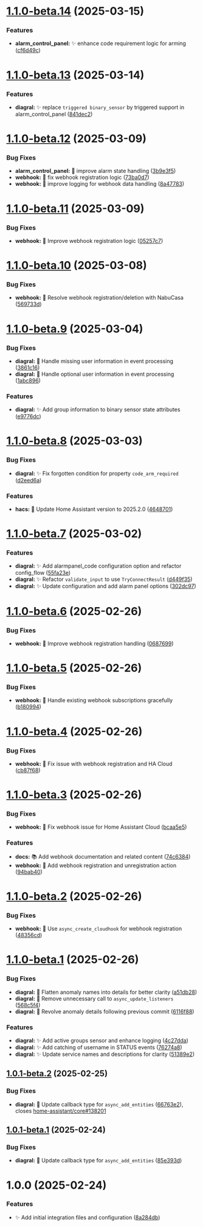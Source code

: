 # [1.1.0-beta.14](https://github.com/mguyard/hass-diagral/compare/v1.1.0-beta.13...v1.1.0-beta.14) (2025-03-15)


### Features

* **alarm_control_panel:** ✨ enhance code requirement logic for arming ([cf6d49c](https://github.com/mguyard/hass-diagral/commit/cf6d49ce53bb31d9521801cc20ccd554b6e5bc36))

# [1.1.0-beta.13](https://github.com/mguyard/hass-diagral/compare/v1.1.0-beta.12...v1.1.0-beta.13) (2025-03-14)


### Features

* **diagral:** ✨ replace `triggered binary_sensor` by triggered support in alarm_control_panel ([841dec2](https://github.com/mguyard/hass-diagral/commit/841dec2cffde38c0bdeb63e2df829cd92c9c5247))

# [1.1.0-beta.12](https://github.com/mguyard/hass-diagral/compare/v1.1.0-beta.11...v1.1.0-beta.12) (2025-03-09)


### Bug Fixes

* **alarm_control_panel:** 🐛 improve alarm state handling ([3b9e3f5](https://github.com/mguyard/hass-diagral/commit/3b9e3f5bfe448a8d93d12c290127587f4fa53f23))
* **webhook:** 🐛 fix webhook registration logic ([73ba0d7](https://github.com/mguyard/hass-diagral/commit/73ba0d784aeb62313e1c366695abeb73d50d2099))
* **webhook:** 🐛 improve logging for webhook data handling ([8a47783](https://github.com/mguyard/hass-diagral/commit/8a477838669054124d26c35a33e6c905c3f9ed12))

# [1.1.0-beta.11](https://github.com/mguyard/hass-diagral/compare/v1.1.0-beta.10...v1.1.0-beta.11) (2025-03-09)


### Bug Fixes

* **webhook:** 🐛 Improve webhook registration logic ([05257c7](https://github.com/mguyard/hass-diagral/commit/05257c7fea690a0feff92963b9c02b357497e175))

# [1.1.0-beta.10](https://github.com/mguyard/hass-diagral/compare/v1.1.0-beta.9...v1.1.0-beta.10) (2025-03-08)


### Bug Fixes

* **webhook:** 🐛 Resolve webhook registration/deletion with NabuCasa ([569733d](https://github.com/mguyard/hass-diagral/commit/569733dcec4fde0c1ee4fb6acb3e19bc466b1613))

# [1.1.0-beta.9](https://github.com/mguyard/hass-diagral/compare/v1.1.0-beta.8...v1.1.0-beta.9) (2025-03-04)


### Bug Fixes

* **diagral:** 🐛 Handle missing user information in event processing ([3861c16](https://github.com/mguyard/hass-diagral/commit/3861c16bb0acd692a6e3db24b4847fc749f760a8))
* **diagral:** 🐛 Handle optional user information in event processing ([1abc896](https://github.com/mguyard/hass-diagral/commit/1abc8964eedd48a1af27752457938c24c6bacaa7))


### Features

* **diagral:** ✨ Add group information to binary sensor state attributes ([e9776dc](https://github.com/mguyard/hass-diagral/commit/e9776dc27c48c2093d04e327ac3f06b7c7730884))

# [1.1.0-beta.8](https://github.com/mguyard/hass-diagral/compare/v1.1.0-beta.7...v1.1.0-beta.8) (2025-03-03)


### Bug Fixes

* **diagral:** ✨ Fix forgotten condition for property `code_arm_required` ([d2eed6a](https://github.com/mguyard/hass-diagral/commit/d2eed6a29ab398bdd4da58b7d702380ea010adda))


### Features

* **hacs:** 🔧 Update Home Assistant version to 2025.2.0 ([4648701](https://github.com/mguyard/hass-diagral/commit/464870114a26fd1eaa9b49aa79a85648a2aaa8fb))

# [1.1.0-beta.7](https://github.com/mguyard/hass-diagral/compare/v1.1.0-beta.6...v1.1.0-beta.7) (2025-03-02)


### Features

* **diagral:** ✨ Add alarmpanel_code configuration option and refactor config_flow ([55fa23e](https://github.com/mguyard/hass-diagral/commit/55fa23e0bd8bc420b721908f808a69c64d0e8461))
* **diagral:** ✨ Refactor `validate_input` to use `TryConnectResult` ([d449f35](https://github.com/mguyard/hass-diagral/commit/d449f35b53fdb364813b75328ab3b57fbbab0749))
* **diagral:** ✨ Update configuration and add alarm panel options ([302dc97](https://github.com/mguyard/hass-diagral/commit/302dc97c1772fb1f17d23d4fc5ef09a3eefa0eac))

# [1.1.0-beta.6](https://github.com/mguyard/hass-diagral/compare/v1.1.0-beta.5...v1.1.0-beta.6) (2025-02-26)


### Bug Fixes

* **webhook:** 🔗 Improve webhook registration handling ([0687699](https://github.com/mguyard/hass-diagral/commit/0687699678b86ddd00276ffd1d85dbf166434148))

# [1.1.0-beta.5](https://github.com/mguyard/hass-diagral/compare/v1.1.0-beta.4...v1.1.0-beta.5) (2025-02-26)


### Bug Fixes

* **webhook:** 🔗 Handle existing webhook subscriptions gracefully ([b180994](https://github.com/mguyard/hass-diagral/commit/b180994854669a199b1f085261b045e5a28d554f))

# [1.1.0-beta.4](https://github.com/mguyard/hass-diagral/compare/v1.1.0-beta.3...v1.1.0-beta.4) (2025-02-26)


### Bug Fixes

* **webhook:** 🔗 Fix issue with webhook registration and HA Cloud ([cb87f68](https://github.com/mguyard/hass-diagral/commit/cb87f6856e49ceddc6888887c732c8d0ef52e0c0))

# [1.1.0-beta.3](https://github.com/mguyard/hass-diagral/compare/v1.1.0-beta.2...v1.1.0-beta.3) (2025-02-26)


### Bug Fixes

* **webhook:** 🔧 Fix webhook issue for Home Assistant Cloud ([bcaa5e5](https://github.com/mguyard/hass-diagral/commit/bcaa5e5ce744090d1f922dc652abb99e6ee29527))


### Features

* **docs:** 📚 Add webhook documentation and related content ([74c6384](https://github.com/mguyard/hass-diagral/commit/74c63840474efe81e58d1a895fc4b515a11c71fc))
* **webhook:** 🔗 Add webhook registration and unregistration action ([94bab40](https://github.com/mguyard/hass-diagral/commit/94bab40f14b894a8302ee32f6ac3606b5aabcb1c))

# [1.1.0-beta.2](https://github.com/mguyard/hass-diagral/compare/v1.1.0-beta.1...v1.1.0-beta.2) (2025-02-26)


### Bug Fixes

* **webhook:** 🔧 Use `async_create_cloudhook` for webhook registration ([48356cd](https://github.com/mguyard/hass-diagral/commit/48356cd0494d997e3d6f4d0eb844d5c8b19b8ef0))

# [1.1.0-beta.1](https://github.com/mguyard/hass-diagral/compare/v1.0.1-beta.2...v1.1.0-beta.1) (2025-02-26)


### Bug Fixes

* **diagral:** 🐛 Flatten anomaly names into details for better clarity ([a51db28](https://github.com/mguyard/hass-diagral/commit/a51db2854ae579d8b37258b5a3515ef8970d71a4))
* **diagral:** 🐛 Remove unnecessary call to `async_update_listeners` ([568c5f4](https://github.com/mguyard/hass-diagral/commit/568c5f4ca7f80f15fff11b13885ad595cb437e1d))
* **diagral:** 🐛 Revolve anomaly details following previous commit ([6116f88](https://github.com/mguyard/hass-diagral/commit/6116f88d917d29c7c5c0d84b3350dcce5fcd980d))


### Features

* **diagral:** ✨ Add active groups sensor and enhance logging ([4c27dda](https://github.com/mguyard/hass-diagral/commit/4c27ddabe342c505d127a9ceeb56f5aa4000ec39))
* **diagral:** ✨ Add catching of username in STATUS events ([76274a8](https://github.com/mguyard/hass-diagral/commit/76274a8e45c82986e144f2b9dca2ab95f2c8c73a))
* **diagral:** ✨ Update service names and descriptions for clarity ([51389e2](https://github.com/mguyard/hass-diagral/commit/51389e2216a0e2336dfa78fac3b0e198259c84dc))

## [1.0.1-beta.2](https://github.com/mguyard/hass-diagral/compare/v1.0.1-beta.1...v1.0.1-beta.2) (2025-02-25)


### Bug Fixes

* **diagral:** 🐛 Update callback type for `async_add_entities` ([66763e2](https://github.com/mguyard/hass-diagral/commit/66763e29cd03b959a132f52ea881175453bb4f37)), closes [home-assistant/core#138201](https://github.com/home-assistant/core/issues/138201)

## [1.0.1-beta.1](https://github.com/mguyard/hass-diagral/compare/v1.0.0...v1.0.1-beta.1) (2025-02-24)


### Bug Fixes

* **diagral:** 🐛 Update callback type for `async_add_entities` ([85e393d](https://github.com/mguyard/hass-diagral/commit/85e393df3ac05208bface8401dba63258edf1d82))

# 1.0.0 (2025-02-24)


### Features

* ✨ Add initial integration files and configuration ([8a284db](https://github.com/mguyard/hass-diagral/commit/8a284dbcb2baf8f1de2e4278111fb36bcd30df4b))
